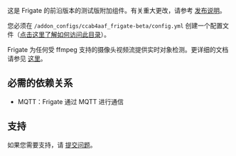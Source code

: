 这是 Frigate 的前沿版本的测试版附加组件。有关重大更改，请参考 [发布说明](https://github.com/blakeblackshear/frigate/releases)。

您必须在 `/addon_configs/ccab4aaf_frigate-beta/config.yml` 创建一个配置文件（[点击这里了解如何访问此目录](https://docs.frigate.video/configuration/#accessing-add-on-config-dir)）。

Frigate 为任何受 ffmpeg 支持的摄像头视频流提供实时对象检测。更详细的文档请参见 [这里](https://docs.frigate.video)。

## 必需的依赖关系

- MQTT：Frigate 通过 MQTT 进行通信

## 支持

如果您需要支持，请 [提交问题](https://github.com/blakeblackshear/frigate/issues/new/choose)。